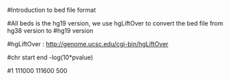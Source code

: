 #Introduction to bed file format

#All beds is the hg19 version, we use hgLiftOver to convert the bed file from hg38 version to #hg19 version

#hgLiftOver : http://genome.ucsc.edu/cgi-bin/hgLiftOver

#chr	start	end	-log(10*pvalue)

#1		111000	111600	500